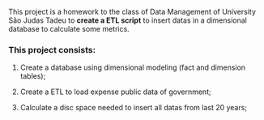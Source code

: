 This project is a homework to the class of Data Management of University São Judas Tadeu to **create a ETL script** to insert datas in a dimensional database to calculate some metrics.

### This project consists:
1. Create a database using dimensional modeling (fact and dimension tables);

2. Create a ETL to load expense public data of government;

3. Calculate a disc space needed to insert all datas from last 20 years;